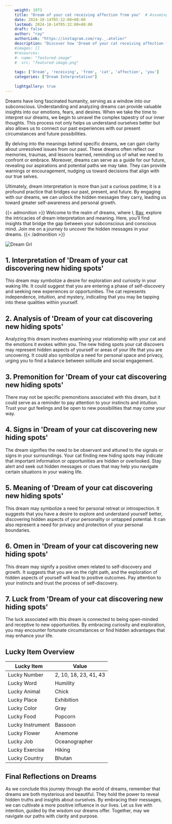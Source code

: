 ```yaml
---
    weight: 1973
    title: "Dream of your cat receiving affection from you"  # Assuming 'title' column exists
    date: 2024-10-14T05:32:00+08:00
    lastmod: 2024-10-14T05:32:00+08:00
    draft: false
    author: "ray"
    authorLink: "https://instagram.com/ray._.atelier"
    description: "Discover how 'Dream of your cat receiving affection from you' can interpret your future and uncover its significant meanings in your life."
    #images: []
    #resources:
    #- name: "featured-image"
    #  src: "featured-image.png"
    
    tags: ['Dream', 'receiving', 'from', 'cat', 'affection', 'you']
    categories: ["Dream Interpretation"]
    
    lightgallery: true
---
```

    
Dreams have long fascinated humanity, serving as a window into our subconscious. Understanding and analyzing dreams can provide valuable insights into our emotions, fears, and desires. When we take the time to interpret our dreams, we begin to unravel the complex tapestry of our inner thoughts. This process not only helps us understand ourselves better but also allows us to connect our past experiences with our present circumstances and future possibilities.

By delving into the meanings behind specific dreams, we can gain clarity about unresolved issues from our past. These dreams often reflect our memories, traumas, and lessons learned, reminding us of what we need to confront or embrace. Moreover, dreams can serve as a guide for our future, revealing our aspirations and potential paths we may take. They can provide warnings or encouragement, nudging us toward decisions that align with our true selves.

Ultimately, dream interpretation is more than just a curious pastime; it is a profound practice that bridges our past, present, and future. By engaging with our dreams, we can unlock the hidden messages they carry, leading us toward greater self-awareness and personal growth.

{{< admonition >}}
Welcome to the realm of dreams, where I, [Ray](https://instagram.com/ray._.atelier), explore the intricacies of dream interpretation and meaning. Here, you’ll find insights that bridge the gap between your subconscious and conscious mind. Join me on a journey to uncover the hidden messages in your dreams.
{{< /admonition >}}

![Dream Grl](https://cdn.pixabay.com/photo/2017/11/02/03/35/gothic-2910057_1280.jpg "Dream Grl")

## 1. Interpretation of 'Dream of your cat discovering new hiding spots'

This dream may symbolize a desire for exploration and curiosity in your waking life. It could suggest that you are entering a phase of self-discovery and seeking new experiences or opportunities. The cat represents independence, intuition, and mystery, indicating that you may be tapping into these qualities within yourself.

## 2. Analysis of 'Dream of your cat discovering new hiding spots'

Analyzing this dream involves examining your relationship with your cat and the emotions it evokes within you. The new hiding spots your cat discovers may represent hidden aspects of yourself or areas of your life that you are uncovering. It could also symbolize a need for personal space and privacy, urging you to find a balance between solitude and social engagement.

## 3. Premonition for 'Dream of your cat discovering new hiding spots'

There may not be specific premonitions associated with this dream, but it could serve as a reminder to pay attention to your instincts and intuition. Trust your gut feelings and be open to new possibilities that may come your way.

## 4. Signs in 'Dream of your cat discovering new hiding spots'

The dream signifies the need to be observant and attuned to the signals or signs in your surroundings. Your cat finding new hiding spots may indicate that important information or opportunities are hidden or overlooked. Stay alert and seek out hidden messages or clues that may help you navigate certain situations in your waking life.

## 5. Meaning of 'Dream of your cat discovering new hiding spots'

This dream may symbolize a need for personal retreat or introspection. It suggests that you have a desire to explore and understand yourself better, discovering hidden aspects of your personality or untapped potential. It can also represent a need for privacy and protection of your personal boundaries.

## 6. Omen in 'Dream of your cat discovering new hiding spots'

This dream may signify a positive omen related to self-discovery and growth. It suggests that you are on the right path, and the exploration of hidden aspects of yourself will lead to positive outcomes. Pay attention to your instincts and trust the process of self-discovery.

## 7. Luck from 'Dream of your cat discovering new hiding spots'

The luck associated with this dream is connected to being open-minded and receptive to new opportunities. By embracing curiosity and exploration, you may encounter fortunate circumstances or find hidden advantages that may enhance your life.

## Lucky Item Overview
| Lucky Item          | Value              |
|---------------|--------------------|
| Lucky Number        | 2, 10, 18, 23, 41, 43  |
| Lucky Word          | Humility |
| Lucky Animal        | Chick |
| Lucky Place         | Exhibition     |
| Lucky Color         | Gray     |
| Lucky Food          | Popcorn      |
| Lucky Instrument    | Bassoon |
| Lucky Flower        | Anemone    |
| Lucky Job           | Oceanographer       |
| Lucky Exercise      | Hiking  |
| Lucky Country       | Bhutan    |


##  Final Reflections on Dreams

As we conclude this journey through the world of dreams, remember that dreams are both mysterious and beautiful. They hold the power to reveal hidden truths and insights about ourselves. By embracing their messages, we can cultivate a more positive influence in our lives. Let us live with intention, guided by the wisdom our dreams offer. Together, may we navigate our paths with clarity and purpose.
